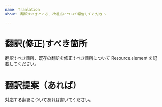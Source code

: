 ```yaml
---
name: Tranlation
about: 翻訳すべきところ、改善点について報告してください

---
```


# 翻訳(修正)すべき箇所

翻訳すべき箇所、既存の翻訳を修正すべき箇所について Resource.element を記載してください。
 
# 翻訳提案（あれば）

対応する翻訳についてあれば書いてください。
